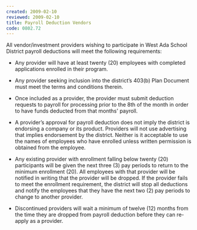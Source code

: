 ```yaml
---
created: 2009-02-10
reviewed: 2009-02-10
title: Payroll Deduction Vendors
code: 0802.72
---
```



All vendor/investment providers wishing to participate in West Ada School District payroll deductions will meet the
following requirements:


- Any provider will have at least twenty (20) employees with completed applications enrolled in their program.


- Any provider seeking inclusion into the district’s 403(b) Plan Document must meet the terms and conditions
therein.


- Once included as a provider, the provider must submit deduction requests to payroll for processing prior to the
8th of the month in order to have funds deducted from that months' payroll.


- A provider’s approval for payroll deduction does not imply the district is endorsing a company or its product.
Providers will not use advertising that implies endorsement by the district. Neither is it acceptable to use the
names of employees who have enrolled unless written permission is obtained from the employee.


- Any existing provider with enrollment falling below twenty (20) participants will be given the next three (3) pay
periods to return to the minimum enrollment (20). All employees with that provider will be notified in writing
that the provider will be dropped. If the provider fails to meet the enrollment requirement, the district will
stop all deductions and notify the employees that they have the next two (2) pay periods to change to another
provider.


- Discontinued providers will wait a minimum of twelve (12) months from the time they are dropped from
payroll deduction before they can re-apply as a provider.
